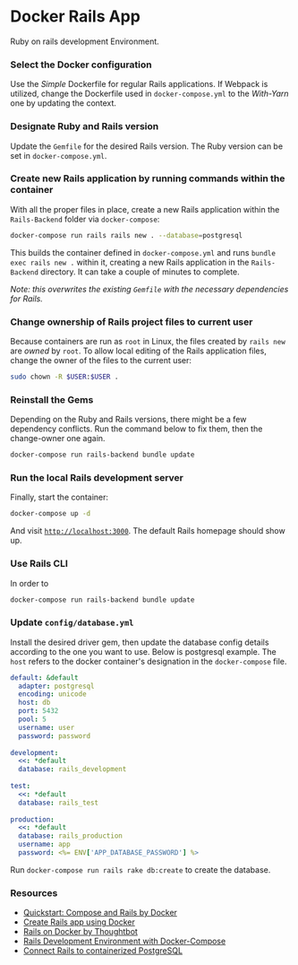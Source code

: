 # Docker Rails App

Ruby on rails development Environment.

### Select the Docker configuration

Use the *Simple* Dockerfile for regular Rails applications. If Webpack is
utilized, change the Dockerfile used in `docker-compose.yml` to the *With-Yarn*
one by updating the context.

### Designate Ruby and Rails version

Update the `Gemfile` for the desired Rails version. The Ruby version can be set in `docker-compose.yml`.

### Create new Rails application by running commands within the container

With all the proper files in place, create a new Rails application within the `Rails-Backend` folder via `docker-compose`:

``` bash
docker-compose run rails rails new . --database=postgresql
```

This builds the container defined in `docker-compose.yml` and runs `bundle exec
rails new .` within it, creating a new Rails application in the `Rails-Backend`
directory. It can take a couple of minutes to complete.

_Note: this overwrites the existing `Gemfile` with the necessary dependencies for Rails._

### Change ownership of Rails project files to current user

Because containers are run as `root` in Linux, the files created by `rails new` are _owned_ by `root`. To allow local editing of the Rails application files, change the owner of the files to the current user:

``` bash
sudo chown -R $USER:$USER .
```

### Reinstall the Gems

Depending on the Ruby and Rails versions, there might be a few dependency
conflicts. Run the command below to fix them, then the change-owner one again.

``` bash
docker-compose run rails-backend bundle update
```

### Run the local Rails development server

Finally, start the container:

``` bash
docker-compose up -d
```

And visit [`http://localhost:3000`](http://localhost:3000). The default Rails homepage should show up.

### Use Rails CLI

In order to 

``` bash
docker-compose run rails-backend bundle update
```

### Update `config/database.yml`

Install the desired driver gem, then update the database config details according to the one you want to use. Below
is postgresql example. The `host` refers to the docker container's designation in
the `docker-compose` file.

``` yml
default: &default
  adapter: postgresql
  encoding: unicode
  host: db
  port: 5432
  pool: 5
  username: user
  password: password
  
development:
  <<: *default
  database: rails_development
  
test:
  <<: *default
  database: rails_test
  
production:
  <<: *default
  database: rails_production
  username: app
  password: <%= ENV['APP_DATABASE_PASSWORD'] %>
```

Run `docker-compose run rails rake db:create` to create the database.

### Resources

*   [Quickstart: Compose and Rails by Docker](https://docs.docker.com/compose/rails/)
*   [Create Rails app using Docker](https://installvirtual.com/create-ruby-on-rails-app-using-docker/)
*   [Rails on Docker by Thoughtbot](https://thoughtbot.com/blog/rails-on-docker)
*   [Rails Development Environment with Docker-Compose](https://era86.github.io/2020/02/26/rails-development-environment-with-docker-compose-ubuntu-1804.html)
*   [Connect Rails to containerized PostgreSQL](https://docs.docker.com/compose/rails/)
